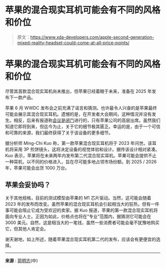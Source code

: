 # 苹果的混合现实耳机可能会有不同的风格和价位

> 原文：<https://www.xda-developers.com/apple-second-generation-mixed-reality-headset-could-come-at-all-price-points/>

# 苹果的混合现实耳机可能会有不同的风格和价位

尽管其首款混合现实耳机尚未推出，但苹果已经着眼于未来，准备在 2025 年发布下一款产品。

苹果 6 月 WWDC 发布会之前充满了谣言和猜测。也许最令人兴奋的是苹果最终可能会展示其混合现实耳机。遗憾的是，在开发者大会期间，这种情况并没有发生。相反，后来有报道称[会议是闭门](https://www.xda-developers.com/apple-mixed-reality-headset/)进行的，只有苹果公司的高层出席。虽然我们知道它即将到来，但迄今为止，关于它的细节极其匮乏。幸运的是，由于一个可信和可靠的来源，我们最终获得了关于该设备的更多细节。

据分析师 Ming-Chi Kuo 称，第一款苹果混合现实耳机将于 2023 年问世。该耳机将采用 3P 煎饼镜头，这将决定设备的视觉体验和设计。据传该设计相对紧凑。Kuo 表示，苹果将在未来两年内发布第二代混合现实耳机。苹果可能会提供不止一种耳机，以不同的价格进入，旨在尽可能多地占领市场份额。到 2025 / 2026 年，苹果可能会出货 1000 万台。

## 苹果会妥协吗？

关于其他规格，目前的测试模型由苹果的 M1 芯片驱动。当然，这可能会随着 2023 年的发布而改变。虽然苹果的混合现实耳机会引起相当大的狂热，但有一件事可能会阻止它成为受欢迎的卖家。据 Kuo 报道，苹果的第一款混合现实耳机将面向专业人士。正因为如此，价格点也将在“专业”范围内，据猜测它可能会在 3000 美元。自然，这是相当大的一笔钱，虽然一些消费者可能会毫不犹豫地购买它，但其他人肯定会。

谢天谢地，如上所述，随着苹果混合现实耳机第二代的发布，应该会有更便宜的选择。

* * *

**来源** : [郭明志](https://medium.com/@mingchikuo/apple-ar-mr-headset-prediction-update-shipments-schedule-and-pancake-lens-supply-chain-24d7139e9361)(中)